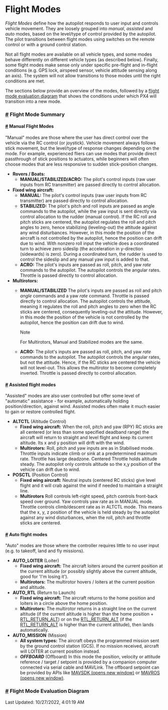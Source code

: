 # Flight Modes

_Flight Modes_ define how the autopilot responds to user input and controls vehicle movement. They are loosely grouped into _manual_, _assisted_ and _auto_ modes, based on the level/type of control provided by the autopilot. The pilot transitions between flight modes using switches on the remote control or with a ground control station.

Not all flight modes are available on all vehicle types, and some modes behave differently on different vehicle types (as described below). Finally, some flight modes make sense only under specific pre-flight and in-flight conditions (e.g. GPS lock, airspeed sensor, vehicle attitude sensing along an axis). The system will not allow transitions to those modes until the right conditions are met.

The sections below provide an overview of the modes, followed by a [flight mode evaluation diagram](broken-reference) that shows the conditions under which PX4 will transition into a new mode.

### [#](broken-reference) Flight Mode Summary <a href="#flight-mode-summary" id="flight-mode-summary"></a>

#### [#](broken-reference) Manual Flight Modes <a href="#manual-flight-modes" id="manual-flight-modes"></a>

"Manual" modes are those where the user has direct control over the vehicle via the RC control (or joystick). Vehicle movement always follows stick movement, but the level/type of response changes depending on the mode. For example, experienced fliers can use modes that provide direct passthrough of stick positions to actuators, while beginners will often choose modes that are less responsive to sudden stick-position changes.

* **Rovers / Boats:**
  * **MANUAL/STABILIZED/ACRO:** The pilot's control inputs (raw user inputs from RC transmitter) are passed directly to control allocation.
* **Fixed wing aircraft:**
  * **MANUAL:** The pilot's control inputs (raw user inputs from RC transmitter) are passed directly to control allocation.
  * **STABILIZED:** The pilot's pitch and roll inputs are passed as angle commands to the autopilot, while the yaw input is sent directly via control allocation to the rudder (manual control). If the RC roll and pitch sticks are centered, the autopilot regulates the roll and pitch angles to zero, hence stabilizing (leveling-out) the attitude against any wind disturbances. However, in this mode the position of the aircraft is not controlled by the autopilot, hence the position can drift due to wind. With nonzero roll input the vehicle does a coordinated turn to achieve zero sideslip (the acceleration in y-direction (sidewards) is zero). During a coordinated turn, the rudder is used to control the sideslip and any manual yaw input is added to that.
  * **ACRO:** The pilot's inputs are passed as roll, pitch, and yaw _rate_ commands to the autopilot. The autopilot controls the angular rates. Throttle is passed directly to control allocation.
* **Multirotors:**
  *   **MANUAL/STABILIZED** The pilot's inputs are passed as roll and pitch _angle_ commands and a yaw _rate_ command. Throttle is passed directly to control allocation. The autopilot controls the attitude, meaning it regulates the roll and pitch angles to zero when the RC sticks are centered, consequently leveling-out the attitude. However, in this mode the position of the vehicle is not controlled by the autopilot, hence the position can drift due to wind.

      Note

      For Multirotors, Manual and Stabilized modes are the same.
  * **ACRO:** The pilot's inputs are passed as roll, pitch, and yaw _rate_ commands to the autopilot. The autopilot controls the angular rates, but not the attitude. Hence, if the RC sticks are centered the vehicle will not level-out. This allows the multirotor to become completely inverted. Throttle is passed directly to control allocation.

#### [#](broken-reference) Assisted flight modes <a href="#assisted-flight-modes" id="assisted-flight-modes"></a>

"Assisted" modes are also user controlled but offer some level of "automatic" assistance - for example, automatically holding position/direction, against wind. Assisted modes often make it much easier to gain or restore controlled flight.

* **ALTCTL** (Altitude Control)
  * **Fixed wing aircraft:** When the roll, pitch and yaw (RPY) RC sticks are all centered (or less than some specified deadband range) the aircraft will return to straight and level flight and keep its current altitude. Its x and y position will drift with the wind.
  * **Multirotors:** Roll, pitch and yaw inputs are as in Stabilised mode. Throttle inputs indicate climb or sink at a predetermined maximum rate. Throttle has large deadzone. Centered Throttle holds altitude steady. The autopilot only controls altitude so the x,y position of the vehicle can drift due to wind.
* **POSCTL** (Position Control)
  * **Fixed wing aircraft:** Neutral inputs (centered RC sticks) give level flight and it will crab against the wind if needed to maintain a straight line.
  * **Multirotors** Roll controls left-right speed, pitch controls front-back speed over ground. Yaw controls yaw rate as in MANUAL mode. Throttle controls climb/descent rate as in ALTCTL mode. This means that the x, y, z position of the vehicle is held steady by the autopilot against any wind disturbances, when the roll, pitch and throttle sticks are centered.

#### [#](broken-reference) Auto flight modes <a href="#auto-flight-modes" id="auto-flight-modes"></a>

"Auto" modes are those where the controller requires little to no user input (e.g. to takeoff, land and fly missions).

* **AUTO\_LOITER** (Loiter)
  * **Fixed wing aircraft:** The aircraft loiters around the current position at the current altitude (or possibly slightly above the current altitude, good for 'I'm losing it').
  * **Multirotors:** The multirotor hovers / loiters at the current position and altitude.
* **AUTO\_RTL** (Return to Launch)
  * **Fixed wing aircraft:** The aircraft returns to the home position and loiters in a circle above the home position.
  * **Multirotors:** The multirotor returns in a straight line on the current altitude (if the current altitude is higher than the home position + [RTL\_RETURN\_ALT](https://about/main/en/advanced\_config/parameter\_reference.html#RTL\_RETURN\_ALT)) or on the [RTL\_RETURN\_ALT](https://about/main/en/advanced\_config/parameter\_reference.html#RTL\_RETURN\_ALT) (if the [RTL\_RETURN\_ALT](https://about/main/en/advanced\_config/parameter\_reference.html#RTL\_RETURN\_ALT) is higher than the current altitude), then lands automatically.
* **AUTO\_MISSION** (Mission)
  * **All system types:** The aircraft obeys the programmed mission sent by the ground control station (GCS). If no mission received, aircraft will LOITER at current position instead.
  * _**OFFBOARD**_ (Offboard) In this mode the position, velocity or attitude reference / target / setpoint is provided by a companion computer connected via serial cable and MAVLink. The offboard setpoint can be provided by APIs like [MAVSDK (opens new window)](http://mavsdk.mavlink.io/) or [MAVROS (opens new window)](https://github.com/mavlink/mavros).

### [#](broken-reference) Flight Mode Evaluation Diagram <a href="#flight-mode-evaluation-diagram" id="flight-mode-evaluation-diagram"></a>

Last Updated: 10/27/2022, 4:01:19 AM
